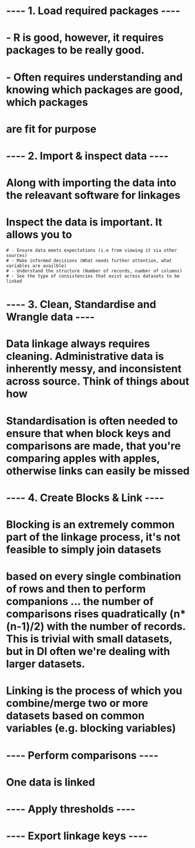 # ---- 1. Load required packages ----
# - R is good, however, it requires packages to be really good.
# - Often requires understanding and knowing which packages are good, which packages
# are fit for purpose

# ---- 2. Import & inspect data ----
# Along with importing the data into the releavant software for linkages
# Inspect the data is important. It allows you to
    # - Ensure data meets expectations (i.e from viewing it via other sources)
    # - Make informed decisions (What needs further attention, what variables are availble)
    # - Understand the structure (Number of records, number of columns)
    # - See the type of consistencies that exist across datasets to be linked

# ---- 3. Clean, Standardise and Wrangle data ----
# Data linkage always requires cleaning. Administrative data is inherently messy, and inconsistent across source. Think of things about how 
# Standardisation is often needed to ensure that when block keys and comparisons are made, that you're comparing apples with apples, otherwise links can easily be missed

# ---- 4. Create Blocks & Link ----
# Blocking is an extremely common part of the linkage process, it's not feasible to simply join datasets
# based on every single combination of rows and then to perform companions ... the number of comparisons rises quadratically (n*(n-1)/2) with the number of records. This is trivial with small datasets, but in DI often we're dealing with larger datasets.
# Linking is the process of which you combine/merge two or more datasets based on common variables (e.g. blocking variables)
# 

# ---- Perform comparisons ----
# One data is linked

# ---- Apply thresholds ----

# ---- Export linkage keys ----